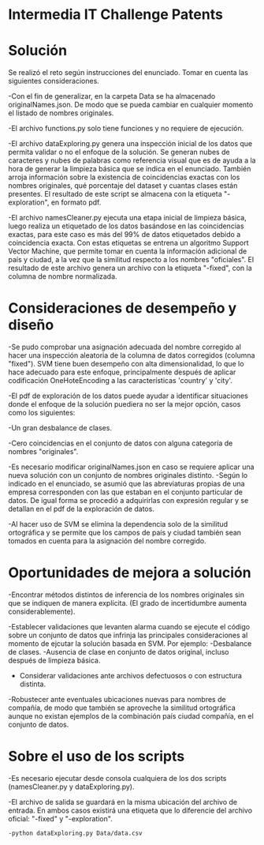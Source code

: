 # Intermedia IT Challenge Patents

# Solución
Se realizó el reto según instrucciones del enunciado. Tomar en cuenta las siguientes consideraciones.

-Con el fin de generalizar, en la carpeta Data se ha almacenado originalNames.json. De modo que se pueda cambiar en cualquier momento el listado de nombres originales.

-El archivo functions.py solo tiene funciones y no requiere de ejecución.

-El archivo dataExploring.py genera una inspección inicial de los datos que permita validar o no el enfoque de la solución. Se generan nubes de caracteres y nubes de palabras como referencia visual que es de ayuda a la hora de generar la limpieza básica que se indica en el enunciado. También arroja información sobre la existencia de coincidencias exactas con los nombres originales, qué porcentaje del dataset y cuantas clases están presentes. El resultado de este script se almacena con la etiqueta "-exploration", en formato pdf.

-El archivo namesCleaner.py ejecuta una etapa inicial de limpieza básica, luego realiza un etiquetado de los datos basándose en las coincidencias exactas, para este caso es más del 99% de datos etiquetados debido a coincidencia exacta. Con estas etiquetas se entrena un algoritmo Support Vector Machine, que permite tomar en cuenta la información adicional de país y ciudad, a la vez que la similitud respecto a los nombres "oficiales". El resultado de este archivo genera un archivo con la etiqueta "-fixed", con la columna de nombre normalizada.


# Consideraciones de desempeño y diseño

-Se pudo comprobar una asignación adecuada del nombre corregido al hacer una inspección aleatoria de la columna de datos corregidos (columna "fixed"). SVM tiene buen desempeño con alta dimensionalidad, lo que lo hace adecuado para este enfoque, principalmente después de aplicar codificación OneHoteEncoding a las características 'country' y 'city'.

-El pdf de exploración de los datos puede ayudar a identificar situaciones donde el enfoque de la solución puediera no ser la mejor opción, casos como los siguientes:

-Un gran desbalance de clases.

-Cero coincidencias en el conjunto de datos con alguna categoría de nombres "originales".

-Es necesario modificar originalNames.json en caso se requiere aplicar una nueva solución con un conjunto de nombres originales distinto.
-Según lo indicado en el enunciado, se asumió que las abreviaturas propias de una empresa corresponden con las que estaban en el conjunto particular de datos. De igual forma se procedió a adquirirlas con expresión regular y se detallan en el pdf de la exploración de datos.

-Al hacer uso de SVM se elimina la dependencia solo de la similitud ortográfica y se permite que los campos de país y ciudad también sean tomados en cuenta para la asignación del nombre corregido.

# Oportunidades de mejora a solución

 -Encontrar métodos distintos de inferencia de los nombres originales sin que se indiquen de manera explícita. (El grado de incertidumbre aumenta considerablemente).
 
-Establecer validaciones que levanten alarma cuando se ejecute el código sobre un conjunto de datos que infrinja las principales consideraciones al momento de ejcutar la solución basada en SVM. Por ejemplo:
        -Desbalance de clases.
        -Ausencia de clase en conjunto de datos original, incluso después de limpieza básica.

- Considerar validaciones ante archivos defectuosos o con estructura distinta.

-Robustecer ante eventuales ubicaciones nuevas para nombres de compañía, de modo que también se aproveche la similitud ortográfica aunque no existan ejemplos de la combinación país ciudad compañía, en el conjunto de datos.

# Sobre el uso de los scripts
-Es necesario ejecutar desde consola cualquiera de los dos scripts (namesCleaner.py y dataExploring.py).

-El archivo de salida se guardará en la misma ubicación del archivo de entrada. En ambos casos existirá una etiqueta que lo diferencie del archivo oficial: "-fixed" y "-exploration".

    -python dataExploring.py Data/data.csv
